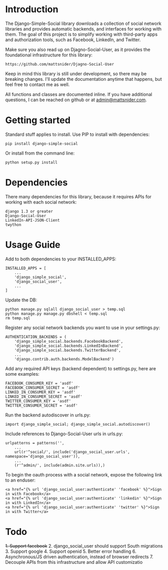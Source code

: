 Introduction
============

The Django-Simple-Social library downloads a collection of social network libraries and
provides automatic backends, and interfaces for working with them. The goal of this project is to simplify working with third-party apps and authorization tools, such as Facebook, LinkedIn, and Twitter.

Make sure you also read up on Djagno-Social-User, as it provides the foundational infrastructure for this library:

    https://github.com/mattsnider/Djagno-Social-User

Keep in mind this library is still under development, so there may be breaking changes. I'll update the documentation anytime that happens, but feel free to contact me as well.

All functions and classes are documented inline. If you have additional questions, I can be reached on github or at admin@mattsnider.com.

Getting started
===============

Standard stuff applies to install. Use PIP to install with dependencies:

    pip install django-simple-social

Or install from the command line:

    python setup.py install

Dependencies
============

There many dependencies for this library, because it requires APIs for working with each social network:

    django 1.3 or greater
    Django-Social-User
    LinkedIn-API-JSON-Client
    twython

Usage Guide
===========

Add to both dependencies to your INSTALLED_APPS:

    INSTALLED_APPS = [
        ...
        'django_simple_social',
        'django_social_user',
        ...
    ]
    
Update the DB:

    python manage.py sqlall django_social_user > temp.sql
    python manage.py manage.py dbshell < temp.sql
    rm temp.sql

Register any social network backends you want to use in your settings.py:

    AUTHENTICATION_BACKENDS = (
        'django_simple_social.backends.FacebookBackend',
        'django_simple_social.backends.LinkedInBackend',
        'django_simple_social.backends.TwitterBackend',
        ...
        'django.contrib.auth.backends.ModelBackend')

Add any required API keys (backend dependent) to settings.py, here are some examples:

    FACEBOOK_CONSUMER_KEY = 'asdf'
    FACEBOOK_CONSUMER_SECRET = 'asdf'
    LINKED_IN_CONSUMER_KEY = 'asdf'
    LINKED_IN_CONSUMER_SECRET = 'asdf'
    TWITTER_CONSUMER_KEY = 'asdf'
    TWITTER_CONSUMER_SECRET = 'asdf'

Run the backend autodiscover in urls.py:

    import django_simple_social; django_simple_social.autodiscover()

Include references to Django-Social-User urls in urls.py:

    urlpatterns = patterns('',
        ...
        url(r'^social/', include('django_social_user.urls', namespace='django_social_user')),
        ...
        (r'^admin/', include(admin.site.urls)),)

To begin the oauth process with a social network, expose the following link to an enduser:

    <a href="{% url 'django_social_user:authenticate' 'facebook' %}">Sign in with Facebook</a>
    <a href="{% url 'django_social_user:authenticate' 'linkedin' %}">Sign in with LinkedIn</a>
    <a href="{% url 'django_social_user:authenticate' 'twitter' %}">Sign in with Twitter</a>

Todo
====

~~1. Support facebook~~
2. django_social_user should support South migrations
3. Support google
4. Support openid
5. Better error handling
6. Asynchronous/JS driven authentication, instead of browser redirects
7. Decouple APIs from this infrastructure and allow API customizatio
